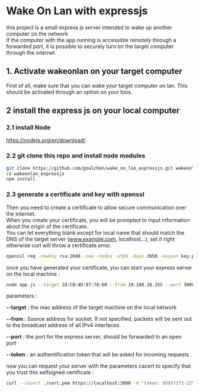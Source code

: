 # Wake On Lan with expressjs

this project is a small express js server intended to wake up another computer on the network<br/>
If the computer with the app running is accessible remotely through a forwarded port, it is possible to securely turn on the target computer through the internet<br/>
## 1. Activate wakeonlan on your target computer
First of all, make sure that you can wake your target computer on lan. This should be activated through an option on your bios.<br/>

## 2 install the express js on your local computer 
### 2.1 install Node
https://nodejs.org/en/download/

### 2.2 git clone this repo and install node modules
```bash
git clone https://github.com/goulchen/wake_on_lan_expressjs.git wakeonlan_expressjs
cd wakeonlan_expressjs
npm install
```
### 2.3 generate a certificate and key with openssl


Then you need to create a certificate to allow secure communication over the internet.<br />
When you create your certificate, you will be prompted to input information about the origin of the certificate.<br />
You can let everything blank except for local name that should match the DNS of the target server (www.example.com, localhost...), set it right otherwise curl will throw a certificate error.

```bash
openssl req -newkey rsa:2048 -new -nodes -x509 -days 3650 -keyout key.pem -out cert.pem
```

once you have generated your certificate, you can start your express server on the local machine :

```bash
node app.js --target 18:C0:4D:97:70:60 --from 10.100.10.255 --port 3000 --token 959572f3-2250-4663-95f1-5241e1d9ba56
```

parameters :<br />

<b>--target</b> : the mac address of the target machine on the local network<br />

<b>--from </b>:  Source address for socket. If not specified, packets will be sent out to the broadcast address of all IPv4 interfaces.<br />

<b>--port</b> : the port for the express server, should be forwarded to an open port<br />

<b>--token</b> : an authentification token that will be asked for incoming requests<br />


now you can request your server with the parameters cacert to specify that you trust this selfsigned certificate :<br />


```bash
curl --cacert ./cert.pem https://localhost:3000 -H "token: 959572f3-2250-4663-95f1-5241e1d9ba56"
```

